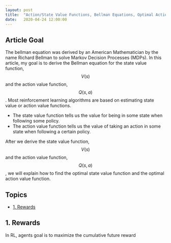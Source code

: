 ```yaml
---
layout: post
title:  "Action/State Value Functions, Bellman Equations, Optimal Action/State Value Functions - Deep Reinforcement Learning Series"
date:   2020-04-24 12:00:00
---
```


## Article Goal

The bellman equation was derived by an American Mathematician by the name Richard Bellman to solve Markov Decision Processes (MDPs). In this article, my goal is to derive the Bellman equation for the state value function, $$V(s)$$ and the action value function, $$Q(s, a)$$. Most reinforcement learning algorithms are based on estimating state value or action value functions. 
- The state value function tells us the value for being in some state when following some policy. 
- The action value function tells us the value of taking an action in some state when following a certain policy.

After we derive the state value function, $$V(s)$$ and the action value function, $$Q(s, a)$$, we will explain how to find the optimal state value function and the optimal action value function.

## Topics
- [1. Rewards](#1-rewards)

## 1. Rewards

In RL, agents goal is to maximize the cumulative future reward 